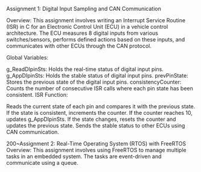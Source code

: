 Assignment 1: Digital Input Sampling and CAN Communication

Overview:
This assignment involves writing an Interrupt Service Routine (ISR) in C for an Electronic Control Unit (ECU) in a vehicle control architecture. The ECU measures 8 digital inputs from various switches/sensors, performs defined actions based on these inputs, and communicates with other ECUs through the CAN protocol.


Global Variables:

g_ReadDIpinSts: Holds the real-time status of digital input pins.
g_AppDIpinSts: Holds the stable status of digital input pins.
prevPinState: Stores the previous state of the digital input pins.
consistencyCounter: Counts the number of consecutive ISR calls where each pin state has been consistent.
ISR Function:

Reads the current state of each pin and compares it with the previous state.
If the state is consistent, increments the counter. If the counter reaches 10, updates g_AppDIpinSts.
If the state changes, resets the counter and updates the previous state.
Sends the stable status to other ECUs using CAN communication.

200~Assignment 2: Real-Time Operating System (RTOS) with FreeRTOS
Overview:
This assignment involves using FreeRTOS to manage multiple tasks in an embedded system. The tasks are event-driven and communicate using a queue.

